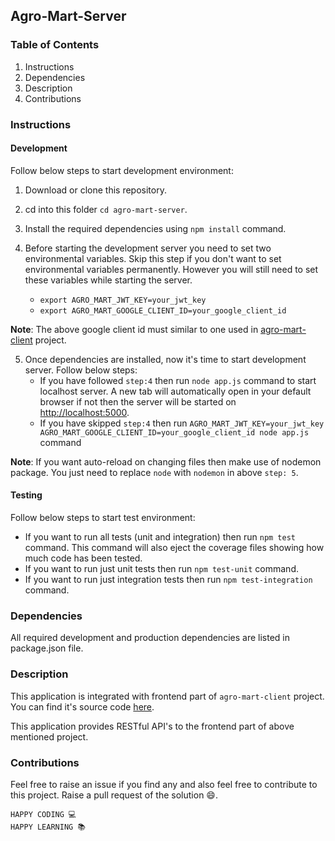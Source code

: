 ## Agro-Mart-Server

### Table of Contents

1. Instructions
2. Dependencies
3. Description
4. Contributions

### Instructions

#### Development

Follow below steps to start development environment:

1. Download or clone this repository.
2. cd into this folder `cd agro-mart-server`.
3. Install the required dependencies using `npm install` command.
4. Before starting the development server you need to set two environmental variables. Skip this step if you don't want to set environmental variables permanently. However you will still need to set these variables while starting the server.

   - `export AGRO_MART_JWT_KEY=your_jwt_key`
   - `export AGRO_MART_GOOGLE_CLIENT_ID=your_google_client_id`

**Note**: The above google client id must similar to one used in [agro-mart-client](https://github.com/deveshpatel0101/agro-mart-client) project.

5. Once dependencies are installed, now it's time to start development server. Follow below steps:
   - If you have followed `step:4` then run `node app.js` command to start localhost server. A new tab will automatically open in your default browser if not then the server will be started on [http://localhost:5000](http://localhost:5000).
   - If you have skipped `step:4` then run `AGRO_MART_JWT_KEY=your_jwt_key AGRO_MART_GOOGLE_CLIENT_ID=your_google_client_id node app.js` command

**Note**: If you want auto-reload on changing files then make use of nodemon package. You just need to replace `node` with `nodemon` in above `step: 5`.

#### Testing

Follow below steps to start test environment:

- If you want to run all tests (unit and integration) then run `npm test` command. This command will also eject the coverage files showing how much code has been tested.
- If you want to run just unit tests then run `npm test-unit` command.
- If you want to run just integration tests then run `npm test-integration` command.

### Dependencies

All required development and production dependencies are listed in package.json file.

### Description

This application is integrated with frontend part of `agro-mart-client` project. You can find it's source code [here](https://github.com/deveshpatel0101/agro-mart-client).

This application provides RESTful API's to the frontend part of above mentioned project.

### Contributions

Feel free to raise an issue if you find any and also feel free to contribute to this project. Raise a pull request of the solution 😄.

```
HAPPY CODING 💻
HAPPY LEARNING 📚
```
